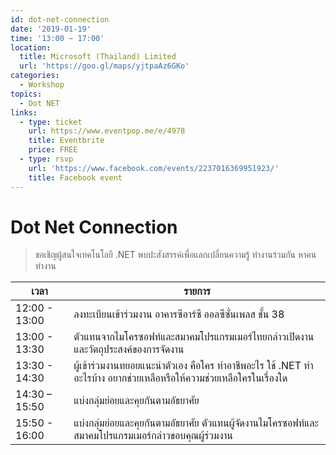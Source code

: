 ```yaml
---
id: dot-net-connection
date: '2019-01-19'
time: '13:00 ~ 17:00'
location:
  title: Microsoft (Thailand) Limited
  url: 'https://goo.gl/maps/yjtpaAz6GKo'
categories:
  - Workshop
topics:
  - Dot NET
links:
  - type: ticket
    url: https://www.eventpop.me/e/4978
    title: Eventbrite
    price: FREE
  - type: rsvp
    url: 'https://www.facebook.com/events/2237016369951923/'
    title: Facebook event
---
```

# Dot Net Connection

> ขอเชิญผู้สนใจเทคโนโลยี .NET พบปะสังสรรค์เพื่อแลกเปลี่ยนความรู้ ทำงานร่วมกัน หาคนทำงาน

|เวลา|รายการ|
|-|-|
|12:00 - 13:00|ลงทะเบียนเข้าร่วมงาน อาคารซีอาร์ซี ออลซีซั่นเพลส ชั้น 38|
|13:00 - 13:30|ตัวแทนจากไมโครซอฟท์และสมาคมโปรแกรมเมอร์ไทยกล่าวเปิดงานและวัตถุประสงค์ของการจัดงาน|
|13:30 - 14:30|ผู้เข้าร่วมงานทยอยแนะนำตัวเอง คือใคร ทำอาชีพอะไร ใช้ .NET ทำอะไรบ้าง อยากช่วยเหลือหรือให้ความช่วยเหลือใครในเรื่องใด|
|14:30 – 15:50|แบ่งกลุ่มย่อยและคุยกันตามอัธยาศัย|
|15:50 - 16:00|แบ่งกลุ่มย่อยและคุยกันตามอัธยาศัย ตัวแทนผู้จัดงานไมโครซอฟท์และสมาคมโปรแกรมเมอร์กล่าวขอบคุณผู้ร่วมงาน|